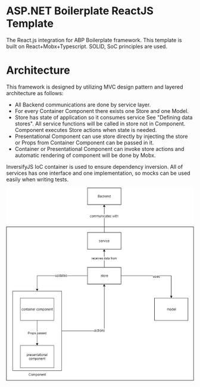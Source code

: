 # ASP.NET Boilerplate ReactJS Template

The React.js integration for ABP Boilerplate framework. This template is built on React+Mobx+Typescript. SOLID, SoC principles are used.

# Architecture

This framework is designed by utilizing MVC design pattern and layered architecture as follows:

- All Backend communications are done by service layer.
- For every Container Component there exists one Store and one Model.
- Store has state of application so it consumes service See "Defining data stores". All service functions will be called in store not in Component. Component executes Store actions when state is needed.
- Presentational Component can use store directly by injecting the store or Props from Container Component can be passed in it.
- Container or Presentational Component can invoke store actions and automatic rendering of component will be done by Mobx.

InversifyJS IoC container is used to ensure dependency inversion. All of services has one interface and one implementation, so mocks can be used easily when writing tests.

![](_screenshots/architecture.jpg)
